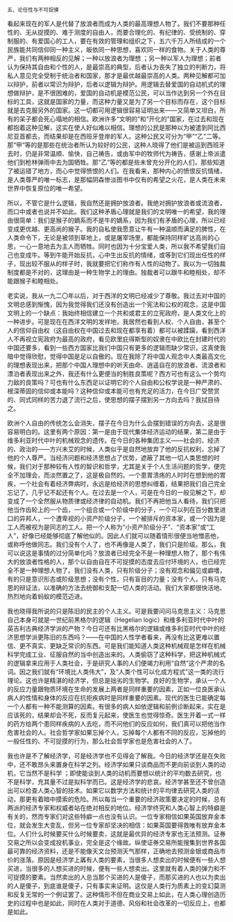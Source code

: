     五、论任性与不可捉摸 

   看起来现在的军人是代替了放浪者而成为人类的最高理想人物了。我们不要那种任性的、无从捉摸的、难于测度的自由人，而要合理化的、有纪律的、受统制的、穿制服的、有爱国心的工人，要在有效的管理和组织之下，五六千万人所结成的一个民族能共同信仰同一种主义，皈依同一种思想，喜欢同一样的食物。关于人类的尊严，我们有两种相反的见解；一种以放浪者为理想 ；另一种以军人为理想；前者认为保持其自由和个性的人，是最崇高的典型，后者认为丧失了独立的判断力，将私人意见完全受制于统治者和国家，那才是最优越最崇高的人类。两种见解都可加以辩护，前者以常识为辩护，后者以逻辑为辩护。用逻辑去替爱国的自动机式的理想做辩护，是不很困难的，爱国的自动机是模范公民，可以当作达到另一个外在目标的工具，这就是国家的力量，而这种力量又是为了另一个目标而存在，这个目标就是去克服另外的国家。这一切都可用逻辑很容易证明出来——又简单又坦白，所有的呆子都会死心塌地的相信。欧洲许多“文明的”和“开化的”国家，在过去和现在都抱着这种见解，这实在使人好似难以相信。理想的公民是那种以为被遣到阿比西尼亚首都去，而结果却是在西班牙登岸的军人。这种公民又可分为“甲”“乙”二等。那“甲”等的是那些在统治者所认为较好的公民，这种人晓得了他们是被运到西班牙去时，仍是非常温顺、愉快，自己祷告，或由军中的牧师代为祷告，感谢上帝派遣他们到枪林弹雨中去为国牺牲。那“乙”等的都是些未曾充分开化的人们，那些知道了被运错了地方，而心中觉得愤恨的人们。在我看来，那种内心的愤恨反抗情绪，是人类尊严的唯一标志，是那幅阴森惨淡图书中仅有的希望之火花，是人类在未来世界中恢复原位的唯一希望。

   所以，不管它是什么逻辑，我自然还是拥护放浪者。我绝对拥护放浪者或流浪者，而口中或者也说并不如此。我们这种矛盾心理就是我们的文明唯一的希望，我的理由很简单：我们是猴子的嫡系而不是牛的嫡系，因为我们有矛盾的心理，所以已经变成更优越、更高尚的猴子。我的自私使我愿意让牛有一种温顺而满足的脾性，在人类命令下，无论是被领到草地上，或是屠宰场里，都能保持同样旷达高尚的心思，一心一意地去为主人而牺牲。同时也因为十分宝爱人类，所以我不希望我们自己也变成牛。等到牛能开始反抗，心中生出反抗的情绪，或等到它们现出任性的样子，现出较不服从的样子时，我就要把它们称作有人性的动物了。我以为一切独裁制度都是不对的，这理由是一种生物学上的理由。独裁者可以跟牛和睦相处，却不能跟猴子和睦相处。

   老实说，我从一九二〇年以后，对于西洋的文明已经减少了尊敬。我过去对中国的文明总感到惭愧，因为我觉得我们还没有创造出一个宪法和公权的观念，这是中国文明上的一个缺点：我始终相信建立一个共和或君主的立宪政府，是人类文化上的一种进步。可是现在在西洋文明的发祥地，我居然也看到人权、个人自由，甚至个人的信仰自由权（这自由权在中国过去和现在都享有着）都可以被蹂躏，看到西洋人不再视立宪政府为最高的政府，看见欧里庇得斯型的奴隶在中欧比在封建时代的中国还要多，看到一些西方国家比我们中国只有更多的逻辑而缺少常识，这真使我暗中觉得欣慰，觉得中国是足以自傲的。现在我除了将中国人观念中人类最高文化的理想表现出来，把那个中国人理想中的听天由命、逍遥自在的放浪者、流浪者和漂泊者表现出来之外，我还有什么更便当的制胜良策呢？西方可也有这么一个势均力敌的良策吗？可也有什么东西足以证明它的个人自由和公权学说是一种严肃的、根深蒂固的信仰或本能吗？这种信仰或本能可也有充足的活力，在今日广受赞赏的、同式同样的苦力退了流行之后，使思想的摆子摆到另一方向去吗？我拭目待之。

   欧洲个人自由的传统怎么会消失，摆子在今日为什么会摆到错误的方向去，这是很容易明白的。这里有两个原因：第一是由于现代集体经济运动的结果，第二是由于维多利亚时代中叶的机械观念的遗传。在今日的各种集团主义——社会的、经济的、政治的——方兴未艾的时候，人类似乎是自然地放弃了他的反抗权利，忘掉了他的个人尊严。当经济问题和经济思想占了优势，遮蔽了其他一切人类思想的时候，我们对于那种较有人性的智识和哲学，尤其是关于个人生活问题的哲学，便完全不加理会，而淡然置之了，这是极自然的。一个患胃溃疡的人时时在想到他的胃疾，一个社会有着经济弊病时，永远是给经济的思想纠缠着，结果把我们自己完全忘记了，几乎记不起还有个人。在过去是一个人，可是在今日的一般见解之下，却变成了一个全然服从物质律或经济律的自动机。我们不再把他当人看待，我们只把他当作齿轮上的一个齿，一个组合或一个阶级中的分子，一个可以列在百分数里进口的异邦人，一个遭卑视的小资产阶级分子，一个被排斥的资本家，或一个因为是工人而被视为是同志的工人。把一个人称为“小资产阶级分子”、“资本家”或“工人”，好像已经能够彻底了解他似的。因此人们就可以随着情形很便当地憎恶他，或称呼他做同志。我们没有个人了，也不再像是人类了，我们只是阶级。那么，我可以说这是事情的过分简单化吗？放浪者已经完全不是一种理想人物了，那个有伟大的放浪者性格的人，那个以自由自在不可捉摸的态度去应付环境的人，也已经完全不是一种理想人物了。我们没有人类，只有阶级分子；没有观念和偏见或癖嗜，有的只是意识形态或阶级思想；没有个性，只有盲目的力量；没有个人，只有马克思的辩证法，以准确的方法去统御和支配一切人类的活动。我们大家都很快活地、热烈地向着蚂蚁的模范迈进。

   我也晓得我所说的只是陈旧的民主的个人主义。可是我要问问马克思主义：马克思自己本身可就是一世纪前黑格尔的逻辑（Hegelian logic）和维多利亚时代中叶的英吉利古典经济学派的产物？今日可还有比黑格尔的逻辑或维多利亚时代中叶的经济思想学派更陈旧的东西吗？——在中国的人性学者看来，再没有比这更难以置信、更不真实、更缺乏常识的东西。可是我们能知道人类这种机械观是怎样在机械科学完成工业、征服自然的当中创造出来的。人类偷窃了这种科学，把这种机械式的逻辑拿来应用于人类社会，于是研究人事的人们便竭力利用“自然”这个严肃的名词。因之我们就有“环境比人类伟大”，及“人类个性可以化成方程式”这一类的流行理论。这也许是精湛的经济学，但总是拙劣的生物学。良好的生物学，承认一个人的反应力量跟物质环境在生命的发展上两者是同样重要的因素，正如一位良医承认病人的性情和身体的反应在抗拒疾病时是同样重要的因素。现代的医生已能确定每一个人都有一种不能测算的因素。有很多的病人如依逻辑和前例诊断起来，实在是应该死的，结果却会不死，反而复元起来，使医生也觉得惊奇。医生开着一式一样的药方给两个患同样疾病的人去吃，而不问他们的反应如何，我们真可以把他当作危害社会的人。社会哲学家如果忘掉个人，忘掉每个人都有不同的反应，忘掉他的一般任性的、不可捉摸的行为，那么社会哲学家也是危害社会的人了。

   我也许是不了解经济学，可是经济学也不见得会了解我。今日的经济学还是在失败中，还不敢昂头来置身在科学之列。经济学如果只谈商品而不更向前谈到人类的动机，它当然不是科学 ；即使能谈到人类的动机而要想以统计的平均数去研究，也不是科学，充其量不过是拟科学而已。这是经济学的悲哀。经济学甚至还不曾创造出可以检查人类心智的技术。如果它以数学方法和统计的平均律去研究人类的活动，那更有着暗中摸索的危险。所以每当一个重要的经济政策要决定的时候，总有两派的经济专家和权威者站在绝对相反的地位。经济学终究和人类心智上的特癖是有关的，然而专家们对这些特癖一点也没有认识。一位专家相信如果英国放弃金本位，就会发生大变乱，但另一位专家却坚决的相信：如果英国要得救唯有放弃金本位。人们什么时候要买什么时候要卖，这就是最优异的经济专家也无法预测。证券交易之所以会变成投机事业，完全是这个缘故。纵使证券交易所能搜集到世界各国最可靠的经济资料，还是不能像天文台预测天气那样，正确地去预测金银或商品市价的涨落。原因是经济学上羼有人类的要素，当很多人想卖出的时候便有一些人想买进，当很多的人想买进的时候，便有一些人想卖出。这里就有着人类的弹力和不可捉摸的要素。当然卖出的人总当那个买进的人是傻子，而那买进的人也以为卖出的人是傻子，到底谁是傻子，只有事实来证明。这仅是人类行为质素上的变幻莫测和反复无常的一个例证罢了。这种情形不但在商业交易上如此，在人类心理创造历史的过程中也是如此，同时在人类对于道德、风俗和社会改革的一切反应上，也都是如此。


